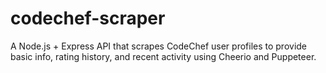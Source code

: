 # codechef-scraper
A Node.js + Express API that scrapes CodeChef user profiles to provide basic info, rating history, and recent activity using Cheerio and Puppeteer.
